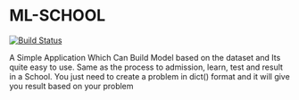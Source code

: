 # ML-SCHOOL

[![Build Status](https://travis-ci.org/PRABIRSOFT/ML-SCHOOL.svg?branch=ver-0.1)](https://travis-ci.org/PRABIRSOFT/ML-SCHOOL)

A Simple Application Which Can Build Model based on the dataset and Its quite easy to use. Same as the process to admission, learn, test and result in a School. You just need to create a problem in dict() format and it will give you result based on your problem
